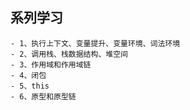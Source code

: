 ## 系列学习
    - 1、执行上下文、变量提升、变量环境、词法环境
    - 2、调用栈、栈数据结构、堆空间
    - 3、作用域和作用域链
    - 4、闭包
    - 5、this
    - 6、原型和原型链
    
 